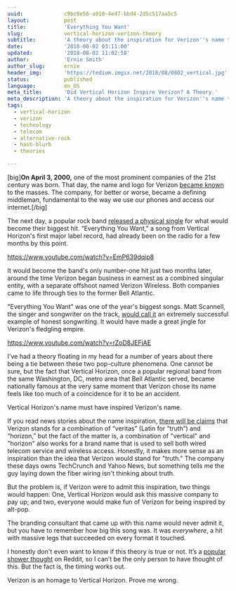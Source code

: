 ```yaml
---
uuid:             c9bc8e56-a810-4e47-bbd4-2d5c517aa5c5
layout:           post
title:            'Everything You Want'
slug:             vertical-horizon-verizon-theory
subtitle:         'A theory about the inspiration for Verizon''s name that Verizon probably doesn''t want to admit, because then they''d have to pay Vertical Horizon royalties.'
date:             '2018-08-02 03:11:00'
updated:          '2018-08-02 11:02:58'
author:           'Ernie Smith'
author_slug:      ernie
header_img:       'https://tedium.imgix.net/2018/08/0802_vertical.jpg'
status:           published
language:         en_US
meta_title:       'Did Vertical Horizon Inspire Verizon? A Theory.'
meta_description: 'A theory about the inspiration for Verizon''s name that Verizon probably doesn''t want to admit, because then they''d have to pay Vertical Horizon royalties.'
tags:
  - vertical-horizon
  - verizon
  - technology
  - telecom
  - alternative-rock
  - hash-blurb
  - theories

---
```


[big]**On April 3, 2000,** one of the most prominent companies of the 21st century was born. That day, the name and logo for Verizon [became known](https://www.nytimes.com/2000/04/03/business/bell-atlantic-to-promote-its-new-wireless-brand.html) to the masses. The company, for better or worse, became a defining middleman, fundamental to the way we use our phones and access our internet.[/big]

The next day, a popular rock band [released a physical single](https://www.allmusic.com/album/everything-you-want-us-cd-single-mw0000063059) for what would become their biggest hit. “Everything You Want,” a song from Vertical Horizon's first major label record, had already been on the radio for a few months by this point.

https://www.youtube.com/watch?v=EmP639dqip8

It would become the band's only number-one hit just two months later, around the time Verizon began business in earnest as a combined singular entity, with a separate offshoot named Verizon Wireless. Both companies came to life through ties to the former Bell Atlantic.

"Everything You Want" was one of the year's biggest songs. Matt Scannell, the singer and songwriter on the track, [would call it](http://www.songwriteruniverse.com/verticalhorizon123.htm) an extremely successful example of honest songwriting. It would have made a great jingle for Verizon's fledgling empire.

https://www.youtube.com/watch?v=rZoD8JEFjAE

I've had a theory floating in my head for a number of years about there being a tie between these two pop-culture phenomena. One cannot be sure, but the fact that Vertical Horizon, once a popular regional band from the same Washington, DC, metro area that Bell Atlantic served, became nationally famous at the very same moment that Verizon chose its name feels like too much of a coincidence for it to be an accident.

Vertical Horizon's name must have inspired Verizon's name.

If you read news stories about the name inspiration, [there will be claims](https://www.nytimes.com/2000/11/05/nyregion/new-jersey-co-what-s-a-verizon-anyway.html) that Verizon stands for a combination of “veritas” (Latin for “truth”) and “horizon,” but the fact of the matter is, a combination of "vertical" and "horizon" also works for a brand name that is used to sell both wired telecom service and wireless access. Honestly, it makes more sense as an inspiration than the idea that Verizon would stand for "truth." The company these days owns TechCrunch and Yahoo News, but something tells me the guy laying down the fiber wiring isn't thinking about truth.

But the problem is, if Verizon were to admit this inspiration, two things would happen: One, Vertical Horizon would ask this massive company to pay up; and two, everyone would make fun of Verizon for being inspired by alt-pop.

The branding consultant that came up with this name would never admit it, but you have to remember how big this song was. It was *everywhere*, a hit with massive legs that succeeded on every format it touched.

I honestly don't even want to know if this theory is true or not. It’s a [popular](https://www.reddit.com/r/Showerthoughts/comments/1lsdh8/verizon_is_just_a_combination_of_vertical_and/) [shower thought](https://www.reddit.com/r/Showerthoughts/comments/4bgz4b/i_wonder_if_the_people_who_named_verizon_were/) on Reddit, so I can’t be the only person to have thought of this. But the fact is, the timing works out.

Verizon is an homage to Vertical Horizon. Prove me wrong.
